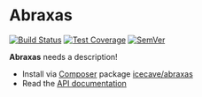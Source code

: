 # Abraxas

[![Build Status]](https://travis-ci.org/IcecaveStudios/abraxas)
[![Test Coverage]](https://coveralls.io/r/IcecaveStudios/abraxas?branch=develop)
[![SemVer]](http://semver.org)

**Abraxas** needs a description!

* Install via [Composer](http://getcomposer.org) package [icecave/abraxas](https://packagist.org/packages/icecave/abraxas)
* Read the [API documentation](http://icecavestudios.github.io/abraxas/artifacts/documentation/api/)

<!-- references -->
[Build Status]: http://img.shields.io/travis/IcecaveStudios/abraxas/develop.svg
[Test Coverage]: http://img.shields.io/coveralls/IcecaveStudios/abraxas/develop.svg
[SemVer]: http://img.shields.io/:semver-0.0.0-red.svg
